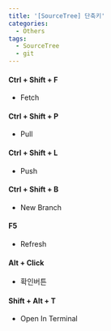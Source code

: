 ```yaml
---
title: '[SourceTree] 단축키'
categories:
  - Others
tags:
  - SourceTree
  - git
---
```


#### Ctrl + Shift + F

- Fetch

#### Ctrl + Shift + P

- Pull

#### Ctrl + Shift + L

- Push

#### Ctrl + Shift + B

- New Branch

#### F5

- Refresh

#### Alt + Click

- 확인버튼

#### Shift + Alt + T

- Open In Terminal
